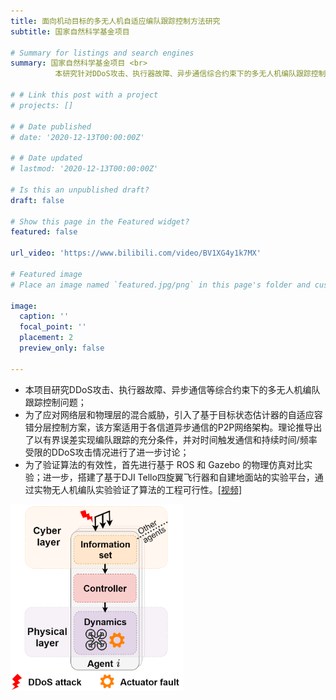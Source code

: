 ```yaml
---
title: 面向机动目标的多无人机自适应编队跟踪控制方法研究
subtitle: 国家自然科学基金项目

# Summary for listings and search engines
summary: 国家自然科学基金项目 <br> 
          本研究针对DDoS攻击、执行器故障、异步通信综合约束下的多无人机编队跟踪控制问题，设计了分层控制策略并通过物理仿真及实物实验验证了算法的有效性及可行性

# # Link this post with a project
# projects: []

# # Date published
# date: '2020-12-13T00:00:00Z'

# # Date updated
# lastmod: '2020-12-13T00:00:00Z'

# Is this an unpublished draft?
draft: false

# Show this page in the Featured widget?
featured: false

url_video: 'https://www.bilibili.com/video/BV1XG4y1k7MX'

# Featured image
# Place an image named `featured.jpg/png` in this page's folder and customize its options here.

image:
  caption: ''
  focal_point: ''
  placement: 2
  preview_only: false

---
```

* 本项目研究DDoS攻击、执行器故障、异步通信等综合约束下的多无人机编队跟踪控制问题；
* 为了应对网络层和物理层的混合威胁，引入了基于目标状态估计器的自适应容错分层控制方案，该方案适用于各信道异步通信的P2P网络架构。理论推导出了以有界误差实现编队跟踪的充分条件，并对时间触发通信和持续时间/频率受限的DDoS攻击情况进行了进一步讨论；
* 为了验证算法的有效性，首先进行基于 ROS 和 Gazebo 的物理仿真对比实验；进一步，搭建了基于DJI Tello四旋翼飞行器和自建地面站的实验平台，通过实物无人机编队实验验证了算法的工程可行性。[[视频]](https://www.bilibili.com/video/BV1XG4y1k7MX)

<img src="../post_image/DOS架构.png" width="55%" /> 